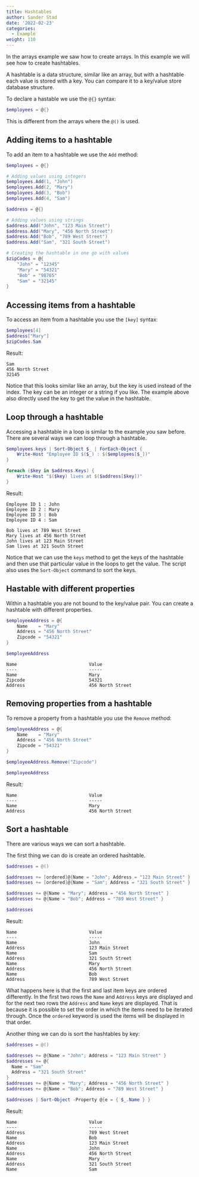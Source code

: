 ```yaml
---
title: Hashtables
author: Sander Stad
date: '2022-02-23'
categories:
  - Example
weight: 110
---
```


In the arrays example we saw how to create arrays. In this example we will see how to create hashtables.

A hashtable is a data structure, similar like an array, but with a hashtable each value is stored with a key. You can compare it to a key/value store database structure.

To declare a hastable we use the `@{}` syntax:

```powershell
$employees = @{}
```

This is different from the arrays where the `@()` is used.

## Adding items to a hashtable

To add an item to a hashtable we use the `Add` method:

```powershell
$employees = @{}

# Adding values using integers
$employees.Add(1, "John")
$employees.Add(2, "Mary")
$employees.Add(3, "Bob")
$employees.Add(4, "Sam")

$address = @{}

# Adding values using strings
$address.Add("John", "123 Main Street")
$address.Add("Mary", "456 North Street")
$address.Add("Bob", "789 West Street")
$address.Add("Sam", "321 South Street")

# Creating the hashtable in one go with values
$zipCodes = @{
    "John" = "12345"
    "Mary" = "54321"
    "Bob" = "98765"
    "Sam" = "32145"
}

```

## Accessing items from a hashtable

To access an item from a hashtable you use the `[key]` syntax:

```powershell
$employees[4]
$address["Mary"]
$zipCodes.Sam
```

Result:

```
Sam
456 North Street
32145
```

Notice that this looks similar like an array, but the key is used instead of the index.
The key can be an integer or a string if you like.
The example above also directly used the key to get the value in the hashtable.

## Loop through a hashtable

Accessing a hashtable in a loop is similar to the example you saw before.
There are several ways we can loop through a hashtable.

```powershell
$employees.keys | Sort-Object $_ | ForEach-Object {
    Write-Host "Employee ID $($_) : $($employees[$_])"
}

foreach ($key in $address.Keys) {
    Write-Host "$($key) lives at $($address[$key])"
}
```

Result:

```
Employee ID 1 : John
Employee ID 2 : Mary
Employee ID 3 : Bob
Employee ID 4 : Sam

Bob lives at 789 West Street
Mary lives at 456 North Street
John lives at 123 Main Street
Sam lives at 321 South Street
```

Notice that we can use the `keys` method to get the keys of the hashtable and then use that particular value in the loops to get the value.
The script also uses the `Sort-Object` command to sort the keys.

## Hastable with different properties

Within a hashtable you are not bound to the key/value pair.
You can create a hashtable with different properties.

```powershell
$employeeAddress = @{
    Name    = "Mary"
    Address = "456 North Street"
    Zipcode = "54321"
}

$employeeAddress
```

```
Name                           Value
----                           -----
Name                           Mary
Zipcode                        54321
Address                        456 North Street
```

## Removing properties from a hashtable

To remove a property from a hashtable you use the `Remove` method:

```powershell
$employeeAddress = @{
    Name    = "Mary"
    Address = "456 North Street"
    Zipcode = "54321"
}

$employeeAddress.Remove("Zipcode")

$employeeAddress
```

Result:

```
Name                           Value
----                           -----
Name                           Mary
Address                        456 North Street
```

## Sort a hashtable

There are various ways we can sort a hashtable.

The first thing we can do is create an ordered hashtable.

```powershell
$addresses = @()

$addresses += [ordered]@{Name = "John"; Address = "123 Main Street" }
$addresses += [ordered]@{Name = "Sam"; Address = "321 South Street" }

$addresses += @{Name = "Mary"; Address = "456 North Street" }
$addresses += @{Name = "Bob"; Address = "789 West Street" }

$addresses
```

Result:

```
Name                           Value
----                           -----
Name                           John
Address                        123 Main Street
Name                           Sam
Address                        321 South Street
Name                           Mary
Address                        456 North Street
Name                           Bob
Address                        789 West Street
```

What happens here is that the first and last item keys are ordered differently. In the first two rows the `Name` and `Address` keys are displayed and for the next two rows the `Address` and `Name` keys are displayed.
That is because it is possible to set the order in which the items need to be iterated through. Once the `ordered` keyword is used the items will be displayed in that order.

Another thing we can do is sort the hashtables by key:

```powershell
$addresses = @()

$addresses += @{Name = "John"; Address = "123 Main Street" }
$addresses += @{
  Name = "Sam"
  Address = "321 South Street"
}
$addresses += @{Name = "Mary"; Address = "456 North Street" }
$addresses += @{Name = "Bob"; Address = "789 West Street" }

$addresses | Sort-Object -Property @{e = { $_.Name } }
```

Result:

```
Name                           Value
----                           -----
Address                        789 West Street
Name                           Bob
Address                        123 Main Street
Name                           John
Address                        456 North Street
Name                           Mary
Address                        321 South Street
Name                           Sam
```
